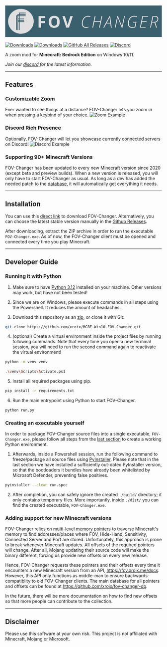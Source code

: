 ![Logo](./res/logo-title-both.png)

[![Downloads](https://testing.xroix.me/api/badges/latest-version)](https://testing.xroix.me/api/versions)
[![Downloads](https://testing.xroix.me/api/badges/supported-versions)](https://testing.xroix.me/api/versions)
[![GitHub All Releases](https://img.shields.io/github/downloads/XroixHD/MCBE-Win10-FOV-Changer/total?color=1E90FF)](https://github.com/xroix/MCBE-Win10-FOV-Changer/releases/latest)
[![Discord](https://img.shields.io/discord/741744376002248814?logo=discord&label=Discord&color=5865f2)](https://discord.gg/H3hex27)

A zoom mod for **Minecraft: Bedrock Edition** on Windows 10/11.

*Join our [discord](https://discord.gg/H3hex27) for the latest information.*

---

## Features

### Customizable Zoom

Ever wanted to see things at a distance? FOV-Changer lets you zoom in when pressing a keybind of your choice.
![Zoom Example](./res/example.gif)

### Discord Rich Presence

Optionally, FOV-Changer will let you showcase currently connected servers on Discord!
![Discord Example](./res/discord.png)

### Supporting 90+ Minecraft Versions

FOV-Changer has been updated to every new Minecraft version since 2020 (except beta and preview builds). When a new version is released, you will only have to start FOV-Changer as usual. As long as a dev has added the needed patch to the [database](https://github.com/xroix/fov-changer-db), it will automatically get everything it needs.

---

## Installation

You can use this [direct link](https://www.github.com/XroixHD/MCBE-Win10-FOV-Changer/releases/latest/download/FOV-Changer.zip ) to download FOV-Changer. Alternatively, you can choose the latest stable version manually in the [Github Releases](https://www.github.com/XroixHD/MCBE-Win10-FOV-Changer/releases/latest).

After downloading, extract the ZIP archive in order to run the executable `FOV-Changer.exe`. As of now, the FOV-Changer client must be opened and connected every time you play Minecraft.

---

## Developer Guide

### Running it with Python

1. Make sure to have [Python 3.12](https://www.python.org/downloads/) installed on your machine. Other versions may work, but have not been tested!

2. Since we are on Windows, please execute commands in all steps using the Powershell. It reduces the amount of headaches.

3. Download this repository as an [zip](https://github.com/xroix/MCBE-Win10-FOV-Changer/archive/refs/heads/master.zip), or clone it with Git:
   
```bash
git clone https://github.com/xroix/MCBE-Win10-FOV-Changer.git
```

4. (optional) Create a virtual environment inside the project files by running following commands. Note that every time you open a new terminal session, you will need to run the second command again to reactivate the virtual environment!

```bash
python -m venv venv
```
```bash
.\venv\Scripts\Activate.ps1
```

5. Install all required packages using pip.

```bash
pip install -r requirements.txt
```

6. Run the main entrypoint using Python to start FOV-Changer.

```bash
python run.py
```

### Creating an executable yourself

In order to package FOV-Changer source files into a single executable, `FOV-Changer.exe`, please follow all steps from the [last section](#running-it-with-python) to create a working Python environment.

1. Afterwards, inside a Powershell session, run the following command to freeze/package all source files using [PyInstaller](https://github.com/pyinstaller/pyinstaller). Please note that in the last section we have installed a sufficiently out-dated PyInstaller version, so that the bootloaders it bundles have already been whitelisted by Microsoft Defender, preventing false positives.

```bash
pyinstaller --clean run.spec
```

2. After completion, you can safely ignore the created `./build/` directory; it only contains temporary files. More importantly, inside `./dist/` you can find the created executable, `FOV-Changer.exe`.

### Adding support for new Minecraft versions

FOV-Changer relies on [multi-level memory pointers](https://www.youtube.com/watch?v=_W0xdVO8-j4) to traverse Minecraft's memory to find addresses/places where FOV, Hide-Hand, Sensitivity, Connected Server and Port are stored. Unfortunately, this approach is prone to break whenever Minecraft updates. All offsets of the required pointers will change. After all, Mojang updating their source code will make the binary different, forcing us provide new offsets on every new release.

Hence, FOV-Changer requests these pointers and their offsets every time it encounters a new Minecraft version from an API, https://fov.xroix.me/docs. However, this API only functions as middle-man to ensure backwards-compatiblity to old FOV-Changer clients. The main database for all pointers and offsets can be found at https://github.com/xroix/fov-changer-db.

In the future, there will be more documentation on how to find new offsets so that more people can contribute to the collection.

---

## Disclaimer

Please use this software at your own risk.
This project is not affiliated with Minecraft, Mojang or Microsoft.
